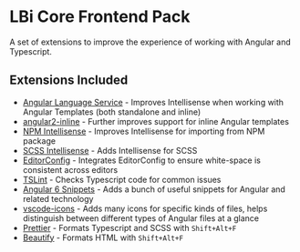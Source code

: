 # LBi Core Frontend Pack
A set of extensions to improve the experience of working with Angular and Typescript.

## Extensions Included
* [Angular Language Service](https://marketplace.visualstudio.com/items?itemName=Angular.ng-template) - Improves Intellisense when working with Angular Templates (both standalone and inline)
* [angular2-inline](https://marketplace.visualstudio.com/items?itemName=natewallace.angular2-inline) - Further improves support for inline Angular templates
* [NPM Intellisense](https://marketplace.visualstudio.com/items?itemName=christian-kohler.npm-intellisense) - Improves Intellisense for importing from NPM package
* [SCSS Intellisense](https://marketplace.visualstudio.com/items?itemName=mrmlnc.vscode-scss) - Adds Intellisense for SCSS
* [EditorConfig](https://marketplace.visualstudio.com/items?itemName=EditorConfig.EditorConfig) - Integrates EditorConfig to ensure white-space is consistent across editors
* [TSLint](https://marketplace.visualstudio.com/items?itemName=eg2.tslint) - Checks Typescript code for common issues
* [Angular 6 Snippets](https://marketplace.visualstudio.com/items?itemName=Mikael.Angular-BeastCode) - Adds a bunch of useful snippets for Angular and related technology
* [vscode-icons](https://marketplace.visualstudio.com/items?itemName=robertohuertasm.vscode-icons) - Adds many icons for specific kinds of files, helps distinguish between different types of Angular files at a glance
* [Prettier](https://marketplace.visualstudio.com/items?itemName=esbenp.prettier-vscode) - Formats Typescript and SCSS with `Shift+Alt+F`
* [Beautify](https://marketplace.visualstudio.com/items?itemName=HookyQR.beautify) - Formats HTML with `Shift+Alt+F`
